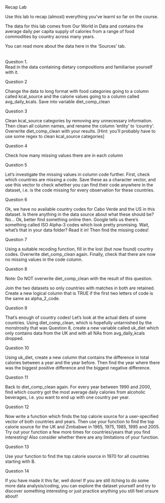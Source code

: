 Recap Lab


Use this lab to recap (almost) everything you've learnt so far on the course.

The data for this lab comes from Our World in Data and contains the average daily per capita supply of calories from a range of food commodities by country across many years.
<br>

You can read more about the data here in the ‘Sources’ tab.
<br>
<br>
<br>
Question 1.<br>
Read in the data containing dietary compositions and familiarise yourself with it.



Question 2

Change the data to long format with food categories going to a column called kcal_source and the calorie values going to a column called avg_daily_kcals. Save into variable diet_comp_clean



Question 3

Clean kcal_source categories by removing any unnecessary information. Then clean all column names, and rename the column ‘entity’ to ‘country’. Overwrite diet_comp_clean with your results. [Hint: you’ll probably have to use some regex to clean kcal_source categories]



Question 4

Check how many missing values there are in each column



Question 5

Let’s investigate the missing values in column code further. First, check which countries are missing a code. Save these as a character vector, and use this vector to check whether you can find their code anywhere in the dataset, i.e. is the code missing for every observation for these countries.



Question 6

Ok, we have no available country codes for Cabo Verde and the US in this dataset. Is there anything in the data source about what these should be? No… Ok, better find something online then. Google tells us there’s something called ISO Alpha-3 codes which look pretty promising. Wait, what’s that in your data folder? Read it in! Then find the missing codes!



Question 7

Using a suitable recoding function, fill in the lost (but now found) country codes. Overwrite diet_comp_clean again. Finally, check that there are now no missing values in the code column.



Question 8

Note: Do NOT overwrite diet_comp_clean with the result of this question.

Join the two datasets so only countries with matches in both are retained. Create a new logical column that is TRUE if the first two letters of code is the same as alpha_2_code.



Question 9

That’s enough of country codes! Let’s look at the actual diets of some countries. Using diet_comp_clean, which is hopefully untarnished by the monstrosity that was Question 8, create a new variable called uk_diet which only contains data from the UK and with all NAs from avg_daily_kcals dropped.



Question 10

Using uk_diet, create a new column that contains the difference in total calories between a year and the year before. Then find the year where there was the biggest positive difference and the biggest negative difference.



Question 11

Back to diet_comp_clean again. For every year between 1990 and 2000, find which country got the most average daily calories from alcoholic beverages, i.e. you want to end up with one country per year.



Question 12

Now write a function which finds the top calorie source for a user-specified vector of both countries and years. Then use your function to find the top calorie source for the UK and Zimbabwe in 1965, 1975, 1985, 1995 and 2005. Try out your function a few more times for countries/years that you find interesting! Also consider whether there are any limitations of your function.



Question 13

Use your function to find the top calorie source in 1970 for all countries starting with B.



Question 14

If you have made it this far, well done! If you are still itching to do some more data analysis/coding, you can explore the dataset yourself and try to discover something interesting or just practice anything you still feel unsure about!